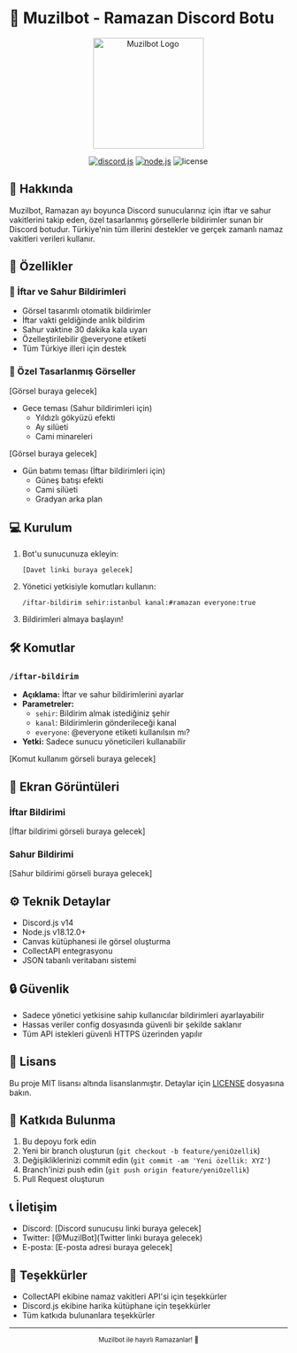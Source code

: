 # 🌙 Muzilbot - Ramazan Discord Botu

<div align="center">
  <img src="assets/logo.png" alt="Muzilbot Logo" width="200"/>
  <br>
  <p>
    <a href="https://discord.js.org/"><img src="https://img.shields.io/badge/discord.js-v14-blue.svg" alt="discord.js"></a>
    <a href="https://nodejs.org/"><img src="https://img.shields.io/badge/node.js-v18.12.0-green.svg" alt="node.js"></a>
    <img src="https://img.shields.io/badge/license-MIT-red.svg" alt="license">
  </p>
</div>

## 📖 Hakkında

Muzilbot, Ramazan ayı boyunca Discord sunucularınız için iftar ve sahur vakitlerini takip eden, özel tasarlanmış görsellerle bildirimler sunan bir Discord botudur. Türkiye'nin tüm illerini destekler ve gerçek zamanlı namaz vakitleri verileri kullanır.

## 🌟 Özellikler

### 🕌 İftar ve Sahur Bildirimleri
- Görsel tasarımlı otomatik bildirimler
- İftar vakti geldiğinde anlık bildirim
- Sahur vaktine 30 dakika kala uyarı
- Özelleştirilebilir @everyone etiketi
- Tüm Türkiye illeri için destek

### 🎨 Özel Tasarlanmış Görseller
[Görsel buraya gelecek]
- Gece teması (Sahur bildirimleri için)
  - Yıldızlı gökyüzü efekti
  - Ay silüeti
  - Cami minareleri

[Görsel buraya gelecek]
- Gün batımı teması (İftar bildirimleri için)
  - Güneş batışı efekti
  - Cami silüeti
  - Gradyan arka plan

## 💻 Kurulum

1. Bot'u sunucunuza ekleyin:
   ```
   [Davet linki buraya gelecek]
   ```

2. Yönetici yetkisiyle komutları kullanın:
   ```
   /iftar-bildirim sehir:istanbul kanal:#ramazan everyone:true
   ```

3. Bildirimleri almaya başlayın!

## 🛠️ Komutlar

### `/iftar-bildirim`
- **Açıklama:** İftar ve sahur bildirimlerini ayarlar
- **Parametreler:**
  - `sehir`: Bildirim almak istediğiniz şehir
  - `kanal`: Bildirimlerin gönderileceği kanal
  - `everyone`: @everyone etiketi kullanılsın mı?
- **Yetki:** Sadece sunucu yöneticileri kullanabilir

[Komut kullanım görseli buraya gelecek]

## 📸 Ekran Görüntüleri

### İftar Bildirimi
[İftar bildirimi görseli buraya gelecek]

### Sahur Bildirimi
[Sahur bildirimi görseli buraya gelecek]

## ⚙️ Teknik Detaylar

- Discord.js v14
- Node.js v18.12.0+
- Canvas kütüphanesi ile görsel oluşturma
- CollectAPI entegrasyonu
- JSON tabanlı veritabanı sistemi

## 🔒 Güvenlik

- Sadece yönetici yetkisine sahip kullanıcılar bildirimleri ayarlayabilir
- Hassas veriler config dosyasında güvenli bir şekilde saklanır
- Tüm API istekleri güvenli HTTPS üzerinden yapılır

## 📝 Lisans

Bu proje MIT lisansı altında lisanslanmıştır. Detaylar için [LICENSE](LICENSE) dosyasına bakın.

## 🤝 Katkıda Bulunma

1. Bu depoyu fork edin
2. Yeni bir branch oluşturun (`git checkout -b feature/yeniOzellik`)
3. Değişikliklerinizi commit edin (`git commit -am 'Yeni özellik: XYZ'`)
4. Branch'inizi push edin (`git push origin feature/yeniOzellik`)
5. Pull Request oluşturun

## 📞 İletişim

- Discord: [Discord sunucusu linki buraya gelecek]
- Twitter: [@MuzilBot](Twitter linki buraya gelecek)
- E-posta: [E-posta adresi buraya gelecek]

## 🙏 Teşekkürler

- CollectAPI ekibine namaz vakitleri API'si için teşekkürler
- Discord.js ekibine harika kütüphane için teşekkürler
- Tüm katkıda bulunanlara teşekkürler

---
<div align="center">
  <sub>Muzilbot ile hayırlı Ramazanlar! 🌙</sub>
</div> 